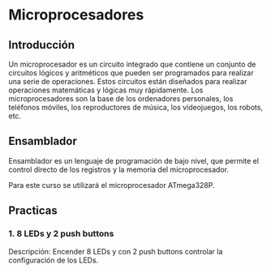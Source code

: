 # Microprocesadores

## Introducción

Un microprocesador es un circuito integrado que contiene un conjunto de circuitos lógicos y aritméticos que pueden ser programados para realizar una serie de operaciones. Estos circuitos están diseñados para realizar operaciones matemáticas y lógicas muy rápidamente. Los microprocesadores son la base de los ordenadores personales, los teléfonos móviles, los reproductores de música, los videojuegos, los robots, etc.

## Ensamblador

Ensamblador es un lenguaje de programación de bajo nivel, que permite el control directo de los registros y la memoria del microprocesador. 

Para este curso se utilizará el microprocesador ATmega328P.

## Practicas

### 1. 8 LEDs y 2 push buttons 

Descripción: Encender 8 LEDs y con 2 push buttons controlar la configuración de los LEDs.




